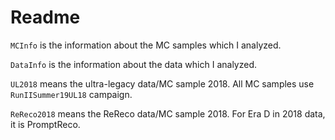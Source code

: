 # Readme

`MCInfo` is the information about the MC samples which I analyzed. 

`DataInfo` is the information about the data which I analyzed. 

`UL2018` means the ultra-legacy data/MC sample 2018. All MC samples use `RunIISummer19UL18` campaign.

`ReReco2018` means the ReReco data/MC sample 2018. For Era D in 2018 data, it is PromptReco.